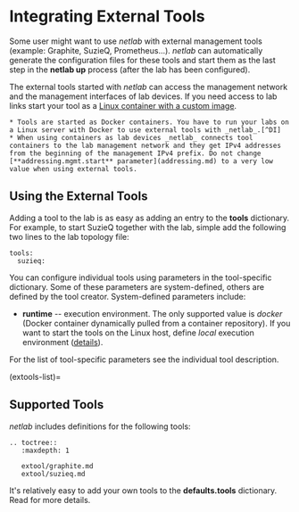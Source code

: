 # Integrating External Tools

Some user might want to use _netlab_ with external management tools (example: Graphite, SuzieQ, Prometheus...). _netlab_ can automatically generate the configuration files for these tools and start them as the last step in the **netlab up** process (after the lab has been configured).

The external tools started with _netlab_ can access the management network and the management interfaces of lab devices. If you need access to lab links start your tool as a [Linux container with a custom image](labs/clab.md#deploying-linux-containers).

```{warning}
* Tools are started as Docker containers. You have to run your labs on a Linux server with Docker to use external tools with _netlab_.[^DI]
* When using containers as lab devices _netlab_ connects tool containers to the lab management network and they get IPv4 addresses from the beginning of the management IPv4 prefix. Do not change [**addressing.mgmt.start** parameter](addressing.md) to a very low value when using external tools.
```

[^DI]: You can use **netlab install containerlab** to install Docker on a Ubuntu server.

## Using the External Tools

Adding a tool to the lab is as easy as adding an entry to the **tools** dictionary. For example, to start SuzieQ together with the lab, simple add the following two lines to the lab topology file:

```
tools:
  suzieq:
```

You can configure individual tools using parameters in the tool-specific dictionary. Some of these parameters are system-defined, others are defined by the tool creator. System-defined parameters include:

* **runtime** -- execution environment. The only supported value is *docker* (Docker container dynamically pulled from a container repository). If you want to start the tools on the Linux host, define *local* execution environment ([details](dev/extools.md)).

For the list of tool-specific parameters see the individual tool description.

(extools-list)=
## Supported Tools

_netlab_ includes definitions for the following tools:

```eval_rst
.. toctree::
   :maxdepth: 1

   extool/graphite.md
   extool/suzieq.md
```

It's relatively easy to add your own tools to the **defaults.tools** dictionary. Read [](dev/extools.md) for more details.
